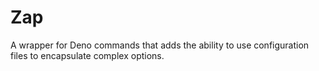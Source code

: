 # Zap

A wrapper for Deno commands that adds the ability to use configuration files to encapsulate complex options.
